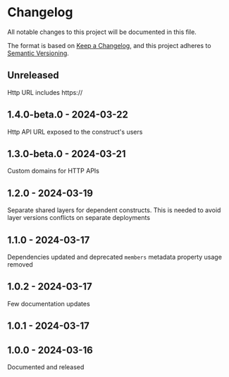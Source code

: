 # Changelog
All notable changes to this project will be documented in this file.

The format is based on [Keep a Changelog](https://keepachangelog.com/en/1.0.0/),
and this project adheres to [Semantic Versioning](https://semver.org/spec/v2.0.0.html).

## Unreleased
Http URL includes https://

## 1.4.0-beta.0 - 2024-03-22
Http API URL exposed to the construct's users

## 1.3.0-beta.0 - 2024-03-21
Custom domains for HTTP APIs

## 1.2.0 - 2024-03-19
Separate shared layers for dependent constructs. This is needed to avoid layer versions conflicts on separate deployments

## 1.1.0 - 2024-03-17
Dependencies updated and deprecated `members` metadata property usage removed

## 1.0.2 - 2024-03-17
Few documentation updates

## 1.0.1 - 2024-03-17

## 1.0.0 - 2024-03-16
Documented and released
